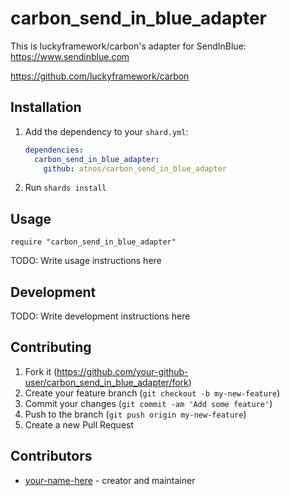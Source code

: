 # carbon_send_in_blue_adapter

This is luckyframework/carbon's adapter for SendInBlue: https://www.sendinblue.com

https://github.com/luckyframework/carbon

## Installation

1. Add the dependency to your `shard.yml`:

   ```yaml
   dependencies:
     carbon_send_in_blue_adapter:
       github: atnos/carbon_send_in_blue_adapter
   ```

2. Run `shards install`

## Usage

```crystal
require "carbon_send_in_blue_adapter"
```

TODO: Write usage instructions here

## Development

TODO: Write development instructions here

## Contributing

1. Fork it (<https://github.com/your-github-user/carbon_send_in_blue_adapter/fork>)
2. Create your feature branch (`git checkout -b my-new-feature`)
3. Commit your changes (`git commit -am 'Add some feature'`)
4. Push to the branch (`git push origin my-new-feature`)
5. Create a new Pull Request

## Contributors

- [your-name-here](https://github.com/your-github-user) - creator and maintainer
